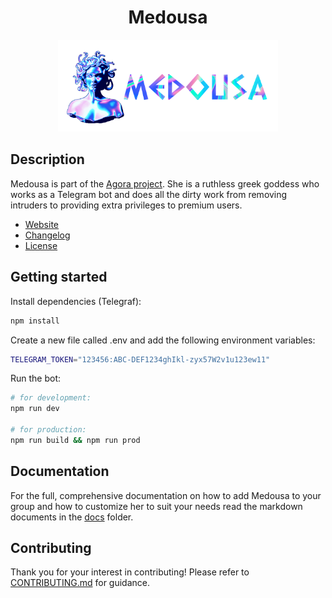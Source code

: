 <h1 align="center">Medousa</h1>

<p align="center">
	<img src="docs/img/medousa.png" width="70%" />
</p>

## Description

Medousa is part of the [Agora project](https://github.com/AgoraSpaceDAO). She
is a ruthless greek goddess who works as a Telegram bot and does all the dirty
work from removing intruders to providing extra privileges to premium users.

- [Website](https://agora.space)
- [Changelog](./CHANGELOG.md)
- [License](./LICENSE)

## Getting started

Install dependencies (Telegraf):

```bash
npm install
```

Create a new file called .env and add the following environment variables:

```bash
TELEGRAM_TOKEN="123456:ABC-DEF1234ghIkl-zyx57W2v1u123ew11"
```

Run the bot:

```bash
# for development:
npm run dev

# for production:
npm run build && npm run prod
```

## Documentation

For the full, comprehensive documentation on how to add Medousa to your group
and how to customize her to suit your needs read the markdown documents in the
[docs](./docs) folder.

## Contributing

Thank you for your interest in contributing! Please refer to
[CONTRIBUTING.md](./docs/CONTRIBUTING.md) for guidance.
